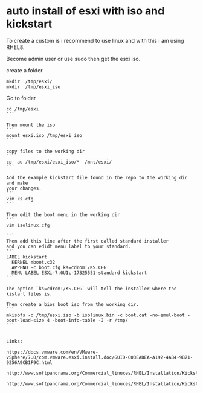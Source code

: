 # auto install of esxi with iso and kickstart

To create a custom is i recommend to use linux and with this i am using RHEL8.

Become admin user or use sudo then get the esxi iso.


create a folder

```
mkdir  /tmp/esxi/
mkdir  /tmp/esxi_iso
```

Go to folder

````
cd /tmp/esxi
```

Then mount the iso 
```
mount esxi.iso /tmp/esxi_iso
```

copy files to the working dir
```
cp -au /tmp/esxi/esxi_iso/*  /mnt/esxi/
```

Add the example kickstart file found in the repo to the working dir and make 
your changes. 
```
vim ks.cfg
```

Then edit the boot menu in the working dir
```
vim isolinux.cfg

```
Then add this line after the first called standard installer
and you can edidt menu label to your standard.
```
LABEL kickstart
  KERNEL mboot.c32
  APPEND -c boot.cfg ks=cdrom:/KS.CFG
  MENU LABEL ESXi-7.0U1c-17325551-standard kickstart
```

The option `ks=cdrom:/KS.CFG` will tell the installer where the kistart files is.

Then create a bios boot iso from the working dir.
```
mkisofs -o /tmp/esxi.iso -b isolinux.bin -c boot.cat -no-emul-boot -boot-load-size 4 -boot-info-table -J -r /tmp/
```


Links: 

https://docs.vmware.com/en/VMware-vSphere/7.0/com.vmware.esxi.install.doc/GUID-C03EADEA-A192-4AB4-9B71-9256A9CB1F9C.html

http://www.softpanorama.org/Commercial_linuxes/RHEL/Installation/Kickstart/creating_boot_image_that_points_to_remote_kickstart_file.shtml

http://www.softpanorama.org/Commercial_linuxes/RHEL/Installation/Kickstart/modifing_iso_image_to_include_kickstart_file.shtml
